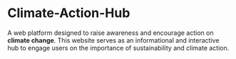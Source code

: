 # Climate-Action-Hub
A web platform designed to raise awareness and encourage action on **climate change**. This website serves as an informational and interactive hub to engage users on the importance of sustainability and climate action.
